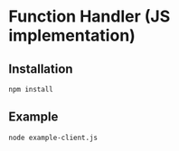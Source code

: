 # Function Handler (JS implementation)

## Installation

`npm install`

## Example

`node example-client.js`
